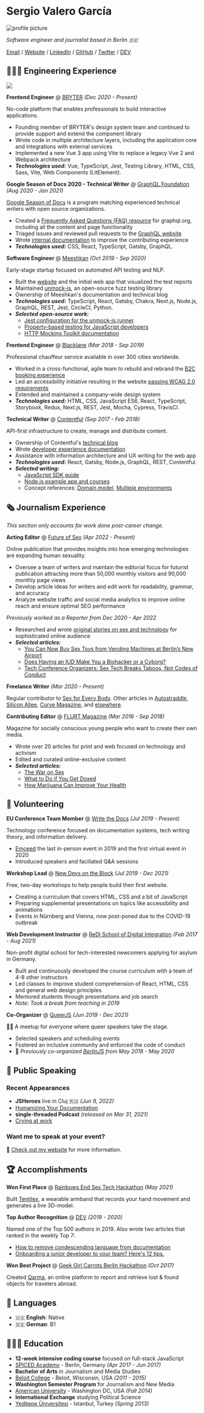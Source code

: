 <link rel="stylesheet" href="{{ site.baseurl }}/assets/css/main.css">

<div class="title">
  <h1>Sergio Valero García</h1>
  <img class="avatar" src="{{ site.baseurl }}/assets/images/profile.png" alt="profile picture" />
</div>

_Software engineer and journalist based in Berlin 🇩🇪_

[Email](mailto:hello@workwithcarolyn.com) / [Website](https://workwithcarolyn.com/) / [LinkedIn](https://www.linkedin.com/in/carolstran/) / [GitHub](https://github.com/carolstran/) / [Twitter](https://twitter.com/carolstran/) / [DEV](https://dev.to/carolstran/)


## 👩🏼‍💻 Engineering Experience

<div style="width: 20rem">
  <img src="https://skillicons.dev/icons?i=git,kubernetes,docker,gitlab,azure,fastapi,kotlin,java,react,vue,python,postgres,bash,linux,aws,ts,grafana,maven,materialui,figma,gcp,github,kafka,nuxtjs,vite,vuetify" />
</div>

**Frontend Engineer** @ [BRYTER](https://bryter.com/) _(Dec 2020 - Present)_

No-code platform that enables professionals to build interactive applications.
  - Founding member of BRYTER's design system team and continued to provide support and extend the component library
  - Wrote code in multiple architecture layers, including the application core and integrations with external services
  - Implemented a new Vue 3 app using Vite to replace a legacy Vue 2 and Webpack architecture
  - **_Technologies used:_** Vue, TypeScript, Jest, Testing Library, HTML, CSS, Sass, Vite, Web Components (LitElement).

**Google Season of Docs 2020 - Technical Writer** @ [GraphQL Foundation](https://foundation.graphql.org/) _(Aug 2020 - Jan 2021)_

[Google Season of Docs](https://developers.google.com/season-of-docs/docs/participants) is a program matching experienced technical writers with open source organizations.
  - Created a [Frequently Asked Questions (FAQ) resource](https://graphql.org/faq/) for graphql.org, including all the content and page functionality
  - Triaged issues and reviewed pull requests to the [GraphQL website](https://github.com/graphql/graphql.github.io/)
  - Wrote [internal documentation](https://github.com/graphql/graphql.github.io/blob/source/CONTRIBUTING.md) to improve the contributing experience
  - **_Technologies used:_** CSS, React, TypeScript, Gatsby, GraphQL.

**Software Engineer** @ [Meeshkan](http://meeshkan.com/) _(Oct 2019 - Sep 2020)_

Early-stage startup focused on automated API testing and NLP.
  - Built the [website](https://meeshkan.com/) and the initial web app that visualized the test reports
  - Maintained [unmock-js](https://github.com/meeshkan/unmock-js), an open-source fuzz testing library
  - Ownership of Meeshkan's documentation and technical blog
  - **_Technologies used:_** TypeScript, React, Gatsby, Chakra, Next.js, Node.js, GraphQL, REST, Jest, CircleCI, Python.
  - **_Selected open-source work:_**
    - [Jest configuration for the unmock-js runner](https://github.com/meeshkan/unmock-jest-runner)
    - [Property-based testing for JavaScript developers](https://dev.to/meeshkan/property-based-testing-for-javascript-developers-21b2)
    - [HTTP Mocking Toolkit documentation](https://github.com/meeshkan/hmt)

**Frontend Engineer** @ [Blacklane](https://www.blacklane.com/en) _(Mar 2018 - Sep 2019)_

Professional chauffeur service available in over 300 cities worldwide.
  - Worked in a cross-functional, agile team to rebuild and rebrand the [B2C booking experience](https://www.blacklane.com/en/)
  - Led an accessibility initiative resulting in the website [passing WCAG 2.0 requirements](https://www.blacklane.com/en/accessibility/)
  - Extended and maintained a company-wide design system
  - **_Technologies used:_** HTML, CSS, JavaScript ES6, React, TypeScript, Storybook, Redux, Next.js, REST, Jest, Mocha, Cypress, TravisCI.

**Technical Writer** @ [Contentful](https://www.contentful.com/) _(Sep 2017 - Feb 2018)_

API-first infrastructure to create, manage and distribute content.
  - Ownership of Contentful's [technical blog](https://www.contentful.com/blog/)
  - Wrote [developer experience documentation](https://www.contentful.com/developers/docs/)
  - Assistance with information architecture and UX writing for the web app
  - **_Technologies used:_** React, Gatsby, Node.js, GraphQL, REST, Contentful.
  - **_Selected writing:_**
    - [JavaScript SDK guide](https://www.contentful.com/developers/docs/javascript/tutorials/using-js-cda-sdk/)
    - [Node.js example app and courses](https://the-example-app-nodejs.contentful.com/courses)
    - Concept references: [Domain model](https://www.contentful.com/developers/docs/concepts/domain-model/), [Multiple environments](https://www.contentful.com/developers/docs/concepts/multiple-environments/)
    
## 🗞 Journalism Experience

_This section only accounts for work done post-career change._

**Acting Editor** @ [Future of Sex](https://futureofsex.net/author/carolyn/) _(Apr 2022 - Present)_

Online publication that provides insights into how emerging technologies are expanding human sexuality.
  - Oversee a team of writers and maintain the editorial focus for futurist publication attracting more than 50,000 monthly visitors and 90,000 monthly page views
  - Develop article ideas for writers and edit work for readability, grammar, and accuracy
  - Analyze website traffic and social media analytics to improve online reach and ensure optimal SEO performance

_Previously worked as a Reporter from Dec 2020 - Apr 2022_
  - Researched and wrote [original stories on sex and technology](https://futureofsex.net/author/carolyn/) for sophisticated online audience
  - **_Selected articles:_**
    - [You Can Now Buy Sex Toys from Vending Machines at Berlin’s New Airport](https://futureofsex.net/sex-tech/berlins-new-airport-debuts-sex-toys-vending-machines/)
    - [Does Having an IUD Make You a Biohacker or a Cyborg?](https://futureofsex.net/augmentation/does-having-an-iud-make-you-a-biohacker-or-a-cyborg/)
    - [Tech Conference Organizers: Sex Tech Breaks Taboos, Not Codes of Conduct](https://futureofsex.net/sex-tech/tech-conference-organizers-sex-tech-breaks-taboos-not-codes-of-conduct/)

**Freelance Writer** _(Mar 2020 - Present)_

Regular contributor to [Sex for Every Body](https://sexforeverybody.com/author/carolyn/). Other articles in [Autostraddle](https://www.autostraddle.com/sharing-is-caring-or-did-you-skip-that-day-in-school__trashed/), [Silicon Allee](https://news.siliconallee.com/2021/07/26/the-art-of-pitching-a-sex-tech-startup/), [Curve Magazine](https://www.curvemag.com/us-home/beyond-the-binary-how-software-engineer-sara-vieira-founded-a-global-community-of-queer-coders/), and [elsewhere](https://workwithcarolyn.com/words).

**Contributing Editor** @ [FLURT Magazine](https://www.facebook.com/flurtmagazine) _(Mar 2016 - Sep 2018)_

Magazine for socially conscious young people who want to create their own media.
  - Wrote over 20 articles for print and web focused on technology and activism
  - Edited and curated online-exclusive content
  - **_Selected articles:_**
    - [The War on Sex](https://workwithcarolyn.com/words/war-on-sex)
    - [What to Do if You Get Doxed](https://workwithcarolyn.com/words/what-to-do-if-you-get-doxed)
    - [How Marijuana Can Improve Your Health](https://workwithcarolyn.com/words/how-marijuana-can-improve-your-health)

## 📌 Volunteering

**EU Conference Team Member** @ [Write the Docs](https://www.writethedocs.org/conf/) _(Jul 2019 - Present)_

Technology conference focused on documentation systems, tech writing theory, and information delivery.
  - [Emceed](https://workwithcarolyn.com/speaking/emcee) the last in-person event in 2019 and the first virtual event in 2020 
  - Introduced speakers and faciliated Q&A sessions

**Workshop Lead** @ [New Devs on the Block](https://newdevs.org/) _(Jul 2019 - Dec 2021)_

Free, two-day workshops to help people build their first website.
  - Creating a curriculum that covers HTML, CSS and a bit of JavaScript 
  - Preparing supplemental presentations on topics like accessibility and animations
  - Events in Nürnberg and Vienna, now post-poned due to the COVID-19 outbreak 

**Web Development Instructor** @ [ReDI School of Digital Integration](https://www.redi-school.org/) _(Feb 2017 - Aug 2021)_

Non-profit digital school for tech-interested newcomers applying for asylum in Germany.
  - Built and continuously developed the course curriculum with a team of 4-8 other instructors
  - Led classes to improve student comprehension of React, HTML, CSS and general web design principles
  - Mentored students through presentations and job search
  - _Note: Took a break from teaching in 2019_

**Co-Organizer** @ [QueerJS](https://queerjs.com/) _(Jun 2019 - Dec 2021)_

🏳️‍🌈 A meetup for everyone where queer speakers take the stage.
  - Selected speakers and scheduling events
  - Fostered an inclusive community and enforced the code of conduct
  - 🐻 _Previously co-organized [BerlinJS](https://berlinjs.org/) from May 2018 - May 2020_
  

## 🎤 Public Speaking
    
### Recent Appearances

- **JSHeroes** live in Cluj 🇷🇴 _(Jun 9, 2022)_
- [Humanizing Your Documentation](https://www.youtube.com/watch?v=yE7eOoXTZtM)
- **single-threaded Podcast** _(released on Mar 31, 2021)_
- [Crying at work](https://anchor.fm/single-threaded/episodes/Carolyn-Stransky-on-Crying-at-Work-etu7hj)

### Want me to speak at your event?

💖 [Check out my website](https://workwithcarolyn.com/speaking) for more information.
  
## 🏆 Accomplishments

**Won First Place** @ [Rainbows End Sex Tech Hackathon](https://hack.touchyfeely.tech/) _(May 2021)_

Built [Tentilex](https://workwithcarolyn.com/blog/tentilex), a wearable armband that records your hand movement and generates a live 3D-model. 

**Top Author Recognition** @ [DEV](https://dev.to/) _(2019 - 2020)_

Named one of the Top 500 authors in 2019. Also wrote two articles that ranked in the weekly Top 7:
  - [How to remove condescending language from documentation](https://dev.to/meeshkan/how-to-remove-condescending-language-from-documentation-4a5p)
  - [Onboarding a junior developer to your team? Here's 12 tips.](https://dev.to/carolstran/onboarding-a-junior-developer-to-your-team-here-s-12-tips-4g3a)

**Won Best Project** @ [Geek Girl Carrots Berlin Hackathon](http://www.hacklikeagirl.co/) _(Oct 2017)_

Created [Qarma](https://github.com/lcorr8/qarma), an online platform to report and retrieve lost & found objects for travelers abroad.

## 💬 Languages

- 🇺🇸 **English**: Native
- 🇩🇪 **German**: B1

## 👩🏼‍🎓 Education

- **12-week intensive coding course** focused on full-stack JavaScript
- [SPICED Academy](https://www.spiced-academy.com/) - Berlin, Germany _(Apr 2017 - Jun 2017)_
- **Bachelor of Arts** in Journalism and Media Studies
- [Beloit College](https://www.beloit.edu/) - Beloit, Wisconsin, USA _(2011 - 2015)_
- **Washington Semester Program** for Journalism and New Media
- [American University](https://www.american.edu/) - Washington DC, USA _(Fall 2014)_
- **International Exchange** studying Political Science
- [Yeditepe Üniversitesi](https://yeditepe.edu.tr/en) - Istanbul, Turkey _(Spring 2013)_
